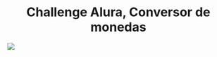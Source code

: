 <h1 align="center"> Challenge Alura, Conversor de monedas  </h1>
<p align="left">
   <img src="https://img.shields.io/badge/STATUS-EN%20DESAROLLO-green">
</p>

